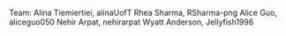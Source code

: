 Team: 
Alina Tiemiertiei, alinaUofT 
Rhea Sharma, RSharma-png 
Alice Guo, aliceguo050 
Nehir Arpat, nehirarpat 
Wyatt Anderson, Jellyfish1996 
